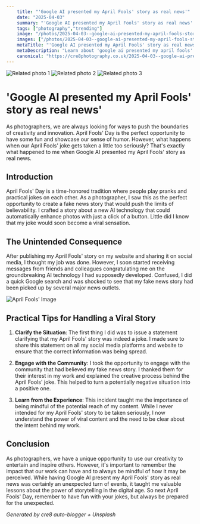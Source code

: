 ```yaml
---
    title: "'Google AI presented my April Fools' story as real news'"
    date: "2025-04-03"
    summary: "'Google AI presented my April Fools' story as real news' - A trending topic in photography."
    tags: ["photography","trending"]
    image: "/photos/2025-04-03--google-ai-presented-my-april-fools-story-as-real-news--1.jpg"
    images: ["/photos/2025-04-03--google-ai-presented-my-april-fools-story-as-real-news--1.jpg","/photos/2025-04-03--google-ai-presented-my-april-fools-story-as-real-news--2.jpg","/photos/2025-04-03--google-ai-presented-my-april-fools-story-as-real-news--3.jpg"]
    metaTitle: "'Google AI presented my April Fools' story as real news' | Cre8 Photography"
    metaDescription: "Learn about 'google ai presented my april fools' story as real news' in photography with practical tips and insights."
    canonical: "https://cre8photography.co.uk/2025-04-03--google-ai-presented-my-april-fools-story-as-real-news-"
---
```



<div class="grid grid-cols-1 sm:grid-cols-2 md:grid-cols-3 gap-4">
  <img src="/photos/2025-04-03--google-ai-presented-my-april-fools-story-as-real-news--1.jpg" alt="Related photo 1" class="w-full rounded-lg" />
<img src="/photos/2025-04-03--google-ai-presented-my-april-fools-story-as-real-news--2.jpg" alt="Related photo 2" class="w-full rounded-lg" />
<img src="/photos/2025-04-03--google-ai-presented-my-april-fools-story-as-real-news--3.jpg" alt="Related photo 3" class="w-full rounded-lg" />
</div>


# 'Google AI presented my April Fools' story as real news'

As photographers, we are always looking for ways to push the boundaries of creativity and innovation. April Fools' Day is the perfect opportunity to have some fun and showcase our sense of humor. However, what happens when our April Fools' joke gets taken a little too seriously? That's exactly what happened to me when Google AI presented my April Fools' story as real news.

## Introduction

April Fools' Day is a time-honored tradition where people play pranks and practical jokes on each other. As a photographer, I saw this as the perfect opportunity to create a fake news story that would push the limits of believability. I crafted a story about a new AI technology that could automatically enhance photos with just a click of a button. Little did I know that my joke would soon become a viral sensation.

## The Unintended Consequence

After publishing my April Fools' story on my website and sharing it on social media, I thought my job was done. However, I soon started receiving messages from friends and colleagues congratulating me on the groundbreaking AI technology I had supposedly developed. Confused, I did a quick Google search and was shocked to see that my fake news story had been picked up by several major news outlets.

![April Fools' Image](/path/to/aprilfoolsimage.jpg)

## Practical Tips for Handling a Viral Story

1. **Clarify the Situation**: The first thing I did was to issue a statement clarifying that my April Fools' story was indeed a joke. I made sure to share this statement on all my social media platforms and website to ensure that the correct information was being spread.

2. **Engage with the Community**: I took the opportunity to engage with the community that had believed my fake news story. I thanked them for their interest in my work and explained the creative process behind the April Fools' joke. This helped to turn a potentially negative situation into a positive one.

3. **Learn from the Experience**: This incident taught me the importance of being mindful of the potential reach of my content. While I never intended for my April Fools' story to be taken seriously, I now understand the power of viral content and the need to be clear about the intent behind my work.

## Conclusion

As photographers, we have a unique opportunity to use our creativity to entertain and inspire others. However, it's important to remember the impact that our work can have and to always be mindful of how it may be perceived. While having Google AI present my April Fools' story as real news was certainly an unexpected turn of events, it taught me valuable lessons about the power of storytelling in the digital age. So next April Fools' Day, remember to have fun with your jokes, but always be prepared for the unexpected.

*Generated by cre8 auto-blogger + Unsplash*
